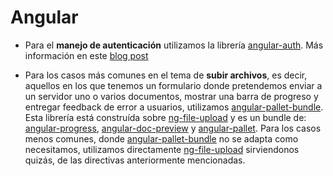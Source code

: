 Angular
=======

* Para el **manejo de autenticación** utilizamos la librería [angular-auth](https://github.com/platanus/angular-auth). Más información en este [blog post](https://blog.platan.us/rails/authentication/restmod/angular/2015/03/13/usando-angular-auth-lib-con-simple-token-authentication-gem.html)

* Para los casos más comunes en el tema de **subir archivos**, es decir, aquellos en los que tenemos un formulario donde pretendemos enviar a un servidor uno o varios documentos, mostrar una barra de progreso y entregar feedback de error a usuarios, utilizamos [angular-pallet-bundle](https://github.com/platanus/angular-pallet-bundle). Esta librería está construída sobre  [ng-file-upload](https://github.com/danialfarid/ng-file-upload) y es un bundle de: [angular-progress](https://github.com/platanus/angular-progress), [angular-doc-preview](https://github.com/platanus/angular-doc-preview) y [angular-pallet](https://github.com/platanus/angular-pallet).
Para los casos menos comunes, donde [angular-pallet-bundle](https://github.com/platanus/angular-pallet-bundle) no se adapta como necesitamos, utilizamos directamente [ng-file-upload](https://github.com/danialfarid/ng-file-upload) sirviendonos quizás, de las directivas anteriormente mencionadas.

